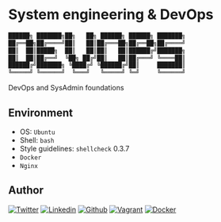 # System engineering & DevOps
```bash
██████╗ ███████╗██╗   ██╗ ██████╗ ██████╗ ███████╗
██╔══██╗██╔════╝██║   ██║██╔═══██╗██╔══██╗██╔════╝
██║  ██║█████╗  ██║   ██║██║   ██║██████╔╝███████╗
██║  ██║██╔══╝  ╚██╗ ██╔╝██║   ██║██╔═══╝ ╚════██║
██████╔╝███████╗ ╚████╔╝ ╚██████╔╝██║     ███████║
╚═════╝ ╚══════╝  ╚═══╝   ╚═════╝ ╚═╝     ╚══════╝
```
DevOps and SysAdmin foundations

## Environment

* OS: ```Ubuntu```
* Shell: ```bash```
* Style guidelines: ``shellcheck`` 0.3.7
* ```Docker```
* ```Nginx```

## Author

<!-- twitter -->
[![Twitter](https://img.shields.io/twitter/follow/ralex_uy?style=social)](https://twitter.com/ralex_uy) <!-- linkedin --> [![Linkedin](https://img.shields.io/badge/LinkedIn-+26K-blue?style=social&logo=linkedin)](https://www.linkedin.com/in/ronald-rivero/) <!-- github --> [![Github](https://img.shields.io/github/followers/ralexrivero?style=social)](https://github.com/ralexrivero/) <!-- vagrant --> [![Vagrant](https://img.shields.io/static/v1?label=&message=Vagrant%20Profile&color=1868F2&logo=vagrant&labelColor=2F333A)](https://app.vagrantup.com/ralexrivero) <!-- docker --> [![Docker](https://img.shields.io/static/v1?label=&message=Docker%20Profile&color=2496ED&logo=Docker&labelColor=2F333A)](https://hub.docker.com/u/ralexrivero)